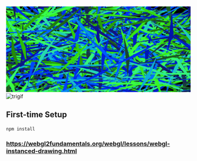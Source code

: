 ![Triangles](./src/media/Triangles.png)
![trigif](src/media/trigif.gif)

## First-time Setup

```shell
npm install
```


### https://webgl2fundamentals.org/webgl/lessons/webgl-instanced-drawing.html
